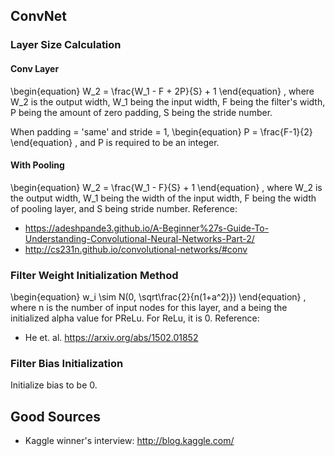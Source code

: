 ## ConvNet
### Layer Size Calculation
#### Conv Layer
\begin{equation}
W_2 = \frac{W_1 - F + 2P}{S} + 1
\end{equation}
, where W_2 is the output width, W_1 being the input width, F being the filter's width, P being the amount of zero padding, S being the stride number.

When padding = 'same' and stride = 1,
\begin{equation}
P = \frac{F-1}{2}
\end{equation}
, and P is required to be an integer.

#### With Pooling
\begin{equation}
W_2 = \frac{W_1 - F}{S} + 1
\end{equation}
, where W_2 is the output width, W_1 being the width of the input width, F being the width of pooling layer, and S being stride number. 
Reference: 

* <https://adeshpande3.github.io/A-Beginner%27s-Guide-To-Understanding-Convolutional-Neural-Networks-Part-2/>
* <http://cs231n.github.io/convolutional-networks/#conv>

### Filter Weight Initialization  Method
\begin{equation}
w_i \sim N(0, \sqrt\frac{2}{n(1+a^2)})
\end{equation}
, where n is the number of input nodes for this layer, and a being the initialized alpha value for PReLu. For ReLu, it is 0.
Reference:

* He et. al. <https://arxiv.org/abs/1502.01852>

### Filter Bias Initialization
Initialize bias to be 0.

## Good Sources
* Kaggle winner's interview: <http://blog.kaggle.com/>